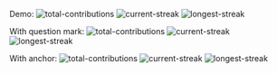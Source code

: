 Demo:
![total-contributions](http://67.207.72.106/total-contributions/msemitkin)
![current-streak](http://67.207.72.106/current-streak/msemitkin)
![longest-streak](http://67.207.72.106/longest-streak/msemitkin)

With question mark:
![total-contributions](http://67.207.72.106/total-contributions/msemitkin?)
![current-streak](http://67.207.72.106/current-streak/msemitkin?)
![longest-streak](http://67.207.72.106/longest-streak/msemitkin?)

With anchor:
![total-contributions](http://67.207.72.106/total-contributions/msemitkin#0)
![current-streak](http://67.207.72.106/current-streak/msemitkin#0)
![longest-streak](http://67.207.72.106/longest-streak/msemitkin#0)
